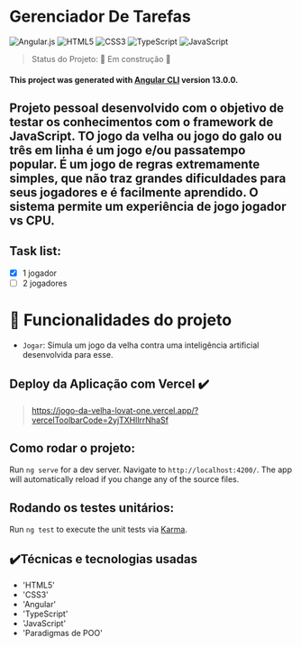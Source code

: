 # Gerenciador De Tarefas

![Angular.js](https://img.shields.io/badge/angular.js-%23E23237.svg?style=for-the-badge&logo=angularjs&logoColor=white)
![HTML5](https://img.shields.io/badge/html5-%23E34F26.svg?style=for-the-badge&logo=html5&logoColor=white)
![CSS3](https://img.shields.io/badge/css3-%231572B6.svg?style=for-the-badge&logo=css3&logoColor=white)
![TypeScript](https://img.shields.io/badge/typescript-%23007ACC.svg?style=for-the-badge&logo=typescript&logoColor=white)
![JavaScript](https://img.shields.io/badge/javascript-%23323330.svg?style=for-the-badge&logo=javascript&logoColor=%23F7DF1E)

> Status do Projeto: 🚧 Em construção 🚧

#### This project was generated with [Angular CLI](https://github.com/angular/angular-cli) version 13.0.0.

## Projeto pessoal desenvolvido com o objetivo de testar os conhecimentos com o framework de JavaScript. TO jogo da velha ou jogo do galo ou três em linha é um jogo e/ou passatempo popular. É um jogo de regras extremamente simples, que não traz grandes dificuldades para seus jogadores e é facilmente aprendido. O sistema permite um experiência de jogo jogador vs CPU.

## Task list:

- [x] 1 jogador
- [ ] 2 jogadores

# 🔨 Funcionalidades do projeto

- `Jogar`: Simula um jogo da velha contra uma inteligência artificial desenvolvida para esse.

## Deploy da Aplicação com Vercel ✔️

> https://jogo-da-velha-lovat-one.vercel.app/?vercelToolbarCode=2yjTXHllrrNhaSf

## Como rodar o projeto:

Run `ng serve` for a dev server. Navigate to `http://localhost:4200/`. The app will automatically reload if you change any of the source files.

## Rodando os testes unitários:

Run `ng test` to execute the unit tests via [Karma](https://karma-runner.github.io).

## ✔️Técnicas e tecnologias usadas

- 'HTML5'
- 'CSS3'
- 'Angular'
- 'TypeScript'
- 'JavaScript'
- 'Paradigmas de POO'
